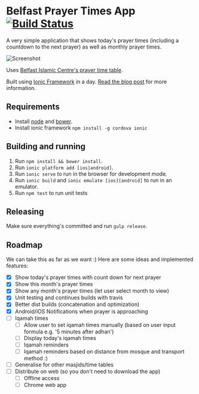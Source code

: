 # Belfast Prayer Times App [![Build Status](https://travis-ci.org/meltuhamy/belfastsalah.svg?branch=master)](https://travis-ci.org/meltuhamy/belfastsalah)

A very simple application that shows today's prayer times (including a countdown to the next prayer) as well as monthly prayer times. 

<img src="http://i.imgur.com/xPFvPhU.png" alt="Screenshot" style="max-width:300px">

Uses [Belfast Islamic Centre's prayer time table](http://www.belfastislamiccentre.org.uk/bic/prayer_timetable).

Built using [Ionic Framework](http://ionicframework.com/) in a day. [Read the blog post](http://meltuhamy.com/tech/dev/ionic-speed-writing-a-prayer-times-smartphone-app-in-a-day) for more information.

## Requirements

* Install [node](https://nodejs.org/) and [bower](http://bower.io/).
* Install ionic framework ```npm install -g cordova ionic```

## Building and running

1. Run ```npm install && bower install```.
2. Run ```ionic platform add [ios|android]```.
3. Run ```ionic serve``` to run in the browser for development mode.
4. Run ```ionic build``` and ```ionic emulate [ios][android]``` to run in an emulator.
5. Run ```npm test``` to run unit tests

## Releasing
Make sure everything's committed and run `gulp release`.

## Roadmap
We can take this as far as we want :) Here are some ideas and implemented features: 

- [x] Show today's prayer times with count down for next prayer
- [x] Show this month's prayer times
- [x] Show any month's prayer times (let user select month to view)
- [x] Unit testing and continues builds with travis
- [x] Better dist builds (concatenation and optimization)
- [x] Android/iOS Notifications when prayer is approaching
- [ ] Iqamah times
  - [ ] Allow user to set iqamah times manually (based on user input formula e.g. '5 minutes after adhan')
  - [ ] Display today's iqamah times
  - [ ] Iqamah reminders
  - [ ] Iqamah reminders based on distance from mosque and transport method :)
- [ ] Generalise for other masjids/time tables
- [ ] Distribute on web (so you don't need to download the app)
  - [ ] Offline access
  - [ ] Chrome web app
